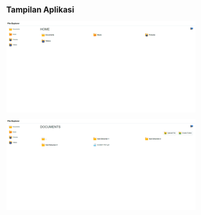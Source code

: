 <!-- # File Explorer -->

<!-- Merupakan aplikasi  -->


## Tampilan Aplikasi
    
![File-Explorer-Home.png](https://github.com/dwikiherdi02/file-explorer/blob/main/sample-image/File-Explorer-Home.png)
    
![File-Explorer-Sub-Folder.png](https://github.com/dwikiherdi02/file-explorer/blob/main/sample-image/File-Explorer-Sub-Folder.png)